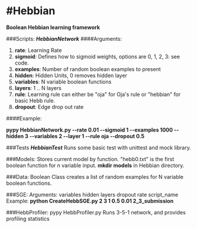 #Hebbian
=======

__Boolean Hebbian learning framework__

###Scripts:
**_HebbianNetwork_**
####Arguments:

1. **rate**: Learning Rate
2. **sigmoid**: Defines how to sigmoid weights, options are 0, 1, 2, 3: see code.
3. **examples**: Number of random boolean examples to present
4. **hidden**: Hidden Units, 0 removes hidden layer
5. **variables**: N variable boolean functions
6. **layers**: 1 .. N layers
7. **rule**: Learning rule can either be "oja" for Oja's rule or "hebbian" for basic Hebb rule.
8. **dropout**: Edge drop out rate

####Example:

<b>
pypy HebbianNetwork.py  --rate 0.01 --sigmoid 1 --examples 1000 --hidden 3 --variables 2 --layer 1 --rule oja --dropout 0.5
</b>

###Tests
**_HebbianTest_**
Runs some basic test with unittest and mock library.

###Models:
  Stores current model by function.  "hebb0.txt" is the first boolean function for n variable input.
  __mkdir models__ in Hebbian directory.

###Data:
  Boolean Class creates a list of random examples for N variable boolean functions.
  
###SGE:
  Arguments: variables hidden layers dropout rate script_name
  Example:
  <b>python CreateHebbSGE.py 2 3 1 0.5 0.01 2_3_submission</b>

###HebbProfiler:
  pypy HebbProfiler.py
  Runs 3-5-1 network, and provides profiling statistics
  
  
  
